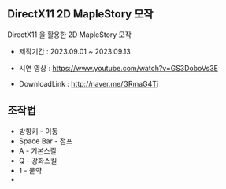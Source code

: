 
## DirectX11 2D MapleStory 모작
  
DirectX11 을 활용한 2D MapleStory 모작
* 제작기간 : 2023.09.01 ~ 2023.09.13

* 시연 영상 : https://www.youtube.com/watch?v=GS3DoboVs3E
 
* DownloadLink : http://naver.me/GRmaG4Tj
  
## 조작법

* 방향키 - 이동
* Space Bar - 점프
* A - 기본스킬
* Q - 강화스킬
* 1 - 물약
* 
